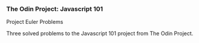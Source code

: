 ### The Odin Project: Javascript 101

Project Euler Problems

Three solved problems to the Javascript 101 project from The Odin Project.